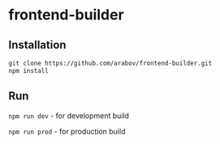 # frontend-builder


## Installation
```bash
git clone https://github.com/arabov/frontend-builder.git
npm install
```

## Run
`npm run dev` - for development build

`npm run prod` - for production build
